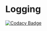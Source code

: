 # Logging
[![Codacy Badge](https://api.codacy.com/project/badge/Grade/94a66170f1b94efa84d0f357dbf43c08)](https://www.codacy.com/app/Owain94/Logging?utm_source=github.com&utm_medium=referral&utm_content=Owain94/Logging&utm_campaign=badger)